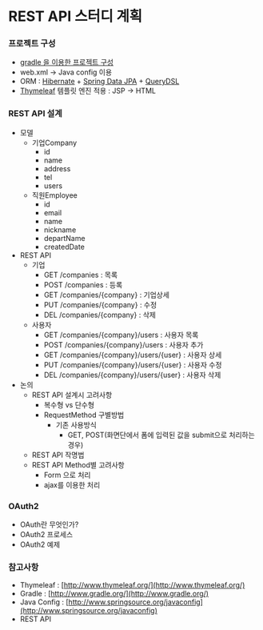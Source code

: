 REST API 스터디 계획
===================

### 프로젝트 구성
* [gradle 을 이용한 프로젝트 구성](https://github.com/ihoneymon/rest-api-study/blob/master/build.gradle)
* web.xml -> Java config 이용
* ORM : [Hibernate](http://www.hibernate.org/) + [Spring Data JPA](http://www.springsource.org/spring-data/jpa) + [QueryDSL](http://www.querydsl.com/)
* [Thymeleaf](http://www.thymeleaf.org/) 템플릿 엔진 적용 : JSP -> HTML 

### REST API 설계
* 모델
	* 기업Company
		- id
		- name
		- address
		- tel
		- users
	* 직원Employee
		- id
		- email
		- name
		- nickname
		- departName
		- createdDate
* REST API
	* 기업
		- GET /companies : 목록
		- POST /companies : 등록
		- GET /companies/{company} : 기업상세
		- PUT /companies/{company} : 수정
		- DEL /companies/{company} : 삭제
	* 사용자
		- GET /companies/{company}/users : 사용자 목록
		- POST /companies/{company}/users : 사용자 추가
		- GET /companies/{company}/users/{user} : 사용자 상세
		- PUT /companies/{company}/users/{user} : 사용자 수정
		- DEL /companies/{company}/users/{user} : 사용자 삭제
* 논의
	* REST API 설계시 고려사항
		- 복수형 vs 단수형
		- RequestMethod 구별방법
			- 기존 사용방식
				- GET, POST(화면단에서 폼에 입력된 값을 submit으로 처리하는 경우)
	* REST API 작명법
	* REST API Method별 고려사항
		- Form 으로 처리
		- ajax를 이용한 처리

### OAuth2
* OAuth란 무엇인가?
* OAuth2 프로세스
* OAuth2 예제

### 참고사항
* Thymeleaf : [http://www.thymeleaf.org/](http://www.thymeleaf.org/)
* Gradle : [http://www.gradle.org/](http://www.gradle.org/)
* Java Config : [http://www.springsource.org/javaconfig](http://www.springsource.org/javaconfig)
* REST API
		
	